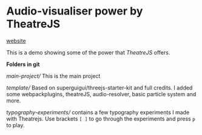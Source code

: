 # Audio-visualiser power by TheatreJS

[website](https://theatrejs-demo.netlify.com)

This is a demo showing some of the power that *TheatreJS* offers. 


**Folders in git**

*main-project/*
This is the main project

*template/*
Based on superguigui/threejs-starter-kit and full credits. 
I added some webpackplugins, theatreJS, audio-resolver, basic particle system and more.

*typography-experiments/*
contains a few typography experiments I made with Theatrejs. Use brackets `[ ]` to 
go through the experiments and press `p` to play. 
